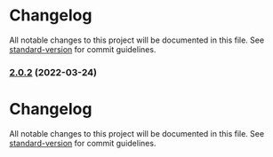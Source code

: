 # Changelog

All notable changes to this project will be documented in this file. See [standard-version](https://github.com/conventional-changelog/standard-version) for commit guidelines.

### [2.0.2](https://github.com/KL-Engineering/kidsloop-branding/compare/v2.0.1...v2.0.2) (2022-03-24)

# Changelog

All notable changes to this project will be documented in this file. See [standard-version](https://github.com/conventional-changelog/standard-version) for commit guidelines.
